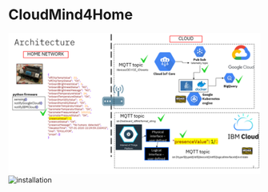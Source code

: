 # CloudMind4Home
![architecturalOverview](https://github.com/sromano1992/CloudMind4Home/blob/master/doc/cloudMind4home.png)
![installation](https://github.com/sromano1992/CloudMind4Home/blob/master/img/IMG_0747.png)